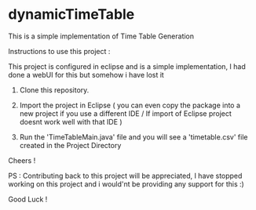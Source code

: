 dynamicTimeTable
================

This is a simple implementation of Time Table Generation

Instructions to use this project : 

This project is configured in eclipse and is a simple implementation, I had done a webUI for this but somehow i have lost it

1) Clone this repository.	
	
2) Import the project in Eclipse ( you can even copy the package into a new project if you use a different IDE / If import of Eclipse project doesnt work well with that IDE )	
	
3) Run the 'TimeTableMain.java' file and you will see a 'timetable.csv' file created in the Project Directory

Cheers !

PS : Contributing back to this project will be appreciated, I have stopped working on this project and i would'nt be providing any support for this :)

Good Luck !
